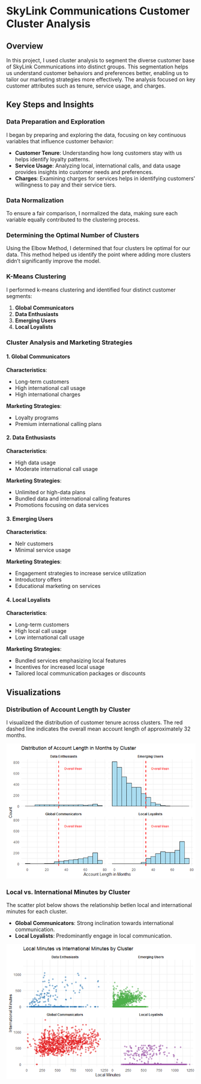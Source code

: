 # SkyLink Communications Customer Cluster Analysis

## Overview

In this project, I used cluster analysis to segment the diverse customer base of SkyLink Communications into distinct groups. This segmentation helps us understand customer behaviors and preferences better, enabling us to tailor our marketing strategies more effectively. The analysis focused on key customer attributes such as tenure, service usage, and charges.

## Key Steps and Insights

### Data Preparation and Exploration

I began by preparing and exploring the data, focusing on key continuous variables that influence customer behavior:

- **Customer Tenure**: Understanding how long customers stay with us helps identify loyalty patterns.
- **Service Usage**: Analyzing local, international calls, and data usage provides insights into customer needs and preferences.
- **Charges**: Examining charges for services helps in identifying customers' willingness to pay and their service tiers.

### Data Normalization

To ensure a fair comparison, I normalized the data, making sure each variable equally contributed to the clustering process.

### Determining the Optimal Number of Clusters

Using the Elbow Method, I determined that four clusters Ire optimal for our data. This method helped us identify the point where adding more clusters didn’t significantly improve the model.

### K-Means Clustering

I performed k-means clustering and identified four distinct customer segments:

1. **Global Communicators**
2. **Data Enthusiasts**
3. **Emerging Users**
4. **Local Loyalists**

### Cluster Analysis and Marketing Strategies

#### 1. Global Communicators

**Characteristics**:
- Long-term customers
- High international call usage
- High international charges

**Marketing Strategies**:
- Loyalty programs
- Premium international calling plans

#### 2. Data Enthusiasts

**Characteristics**:
- High data usage
- Moderate international call usage

**Marketing Strategies**:
- Unlimited or high-data plans
- Bundled data and international calling features
- Promotions focusing on data services

#### 3. Emerging Users

**Characteristics**:
- NeIr customers
- Minimal service usage

**Marketing Strategies**:
- Engagement strategies to increase service utilization
- Introductory offers
- Educational marketing on services

#### 4. Local Loyalists

**Characteristics**:
- Long-term customers
- High local call usage
- Low international call usage

**Marketing Strategies**:
- Bundled services emphasizing local features
- Incentives for increased local usage
- Tailored local communication packages or discounts

## Visualizations

### Distribution of Account Length by Cluster

I visualized the distribution of customer tenure across clusters. The red dashed line indicates the overall mean account length of approximately 32 months.

![Distribution of Account Length in Months by Cluster](../images/cluster/unnamed-chunk-18-1.png)

### Local vs. International Minutes by Cluster

The scatter plot below shows the relationship betIen local and international minutes for each cluster.

- **Global Communicators**: Strong inclination towards international communication.
- **Local Loyalists**: Predominantly engage in local communication.

![Local Minutes vs International Minutes by Cluster](../images/cluster/unnamed-chunk-19-1.png)
